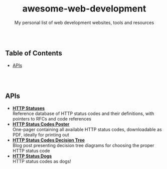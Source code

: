 <div align="center">

# awesome-web-development

My personal list of web development websites, tools and resources

</div>

<br><br>

## Table of Contents

- [APIs](#apis)

<br><br>

## APIs

- **[HTTP Statuses](https://httpstatuses.com)**<br>
  Reference database of HTTP status codes and their definitions, with pointers to RFCs and code references
- **[HTTP Status Codes Poster](https://www.steveschoger.com/status-code-poster)**<br>
  One-pager containing all available HTTP status codes, downloadable as PDF, ideally for printing out
- **[HTTP Status Codes Decision Tree](https://www.codetinkerer.com/2015/12/04/choosing-an-http-status-code.html)**<br>
  Blog post presenting decision tree diagrams for choosing the proper HTTP status code
- **[HTTP Status Dogs](https://httpstatusdogs.com)**<br>
  HTTP status codes as dogs!
